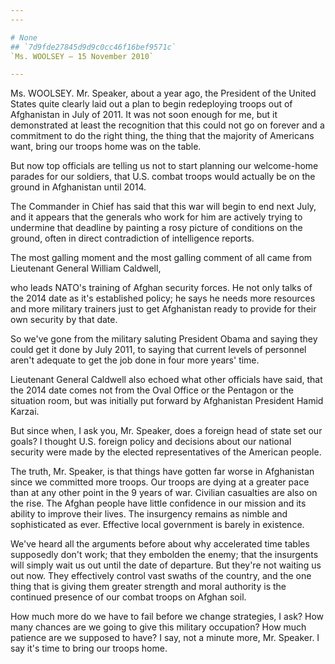 ```yaml
---
---

# None
## `7d9fde27845d9d9c0cc46f16bef9571c`
`Ms. WOOLSEY — 15 November 2010`

---
```



Ms. WOOLSEY. Mr. Speaker, about a year ago, the President of the 
United States quite clearly laid out a plan to begin redeploying troops 
out of Afghanistan in July of 2011. It was not soon enough for me, but 
it demonstrated at least the recognition that this could not go on 
forever and a commitment to do the right thing, the thing that the 
majority of Americans want, bring our troops home was on the table.

But now top officials are telling us not to start planning our 
welcome-home parades for our soldiers, that U.S. combat troops would 
actually be on the ground in Afghanistan until 2014.

The Commander in Chief has said that this war will begin to end next 
July, and it appears that the generals who work for him are actively 
trying to undermine that deadline by painting a rosy picture of 
conditions on the ground, often in direct contradiction of intelligence 
reports.

The most galling moment and the most galling comment of all came from 
Lieutenant General William Caldwell,


who leads NATO's training of Afghan security forces. He not only talks 
of the 2014 date as it's established policy; he says he needs more 
resources and more military trainers just to get Afghanistan ready to 
provide for their own security by that date.

So we've gone from the military saluting President Obama and saying 
they could get it done by July 2011, to saying that current levels of 
personnel aren't adequate to get the job done in four more years' time.

Lieutenant General Caldwell also echoed what other officials have 
said, that the 2014 date comes not from the Oval Office or the Pentagon 
or the situation room, but was initially put forward by Afghanistan 
President Hamid Karzai.

But since when, I ask you, Mr. Speaker, does a foreign head of state 
set our goals? I thought U.S. foreign policy and decisions about our 
national security were made by the elected representatives of the 
American people.

The truth, Mr. Speaker, is that things have gotten far worse in 
Afghanistan since we committed more troops. Our troops are dying at a 
greater pace than at any other point in the 9 years of war. Civilian 
casualties are also on the rise. The Afghan people have little 
confidence in our mission and its ability to improve their lives. The 
insurgency remains as nimble and sophisticated as ever. Effective local 
government is barely in existence.

We've heard all the arguments before about why accelerated time 
tables supposedly don't work; that they embolden the enemy; that the 
insurgents will simply wait us out until the date of departure. But 
they're not waiting us out now. They effectively control vast swaths of 
the country, and the one thing that is giving them greater strength and 
moral authority is the continued presence of our combat troops on 
Afghan soil.

How much more do we have to fail before we change strategies, I ask? 
How many chances are we going to give this military occupation? How 
much patience are we supposed to have? I say, not a minute more, Mr. 
Speaker. I say it's time to bring our troops home.
